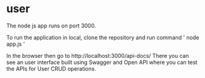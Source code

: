 # user

The node js app runs on port 3000.

To run the application in local, clone the repository and
  run command  ' node app.js '
 
In the browser then go to 
   http://localhost:3000/api-docs/
 There you can see an user interface built using Swagger and Open API where you can test the APIs for User CRUD operations.
 
 
